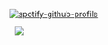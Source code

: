 [![spotify-github-profile](https://spotify-github-profile.kittinanx.com/api/view?uid=6ee6c3uiykzyf00n8qqgt3t8m&cover_image=true&theme=natemoo-re&show_offline=true&background_color=110f0b&interchange=true&bar_color=5f231d&bar_color_cover=false)](https://github.com/kittinan/spotify-github-profile)

⠀![](https://komarev.com/ghpvc/?username=beaverhollow&label=^__^&style=flat-square&color=568657&base=6593)
